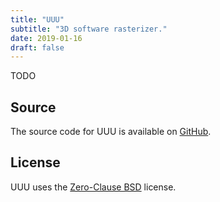 ```yaml
---
title: "UUU"
subtitle: "3D software rasterizer."
date: 2019-01-16
draft: false
---
```


TODO

## Source

The source code for UUU is available on [GitHub](https://github.com/kkestell/uuu).

## License

UUU uses the [Zero-Clause BSD](https://opensource.org/license/0bsd/) license.